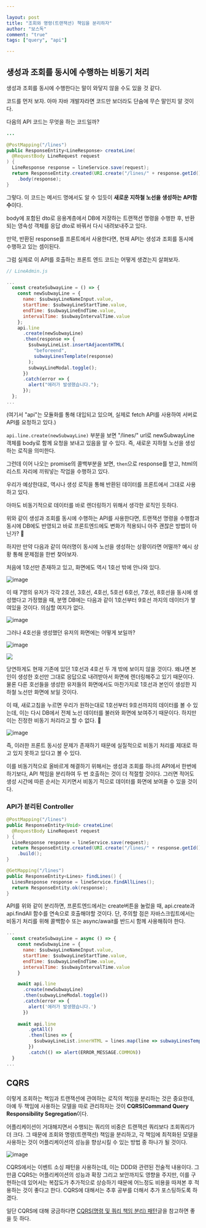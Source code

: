 ```yaml
---

layout: post  
title: "조회와 명령(트랜잭션) 책임을 분리하자"
author: "보스독"
comment: "true"
tags: ["query", "api"]

---
```




## 생성과 조회를 동시에 수행하는 비동기 처리

생성과 조회를 동시에 수행한다는 말이 와닿지 않을 수도 있을 것 같다. 

코드를 먼저 보자. 아마 자바 개발자라면 코드만 보더라도 단숨에 무슨 말인지 알 것이다.

다음의 API 코드는 무엇을 하는 코드일까?

``` java
...
  
@PostMapping("/lines")
public ResponseEntity<LineResponse> createLine(
  @RequestBody LineRequest request
) {
  LineResponse response = lineService.save(request);
  return ResponseEntity.created(URI.create("/lines/" + response.getId()))
    .body(response);
}
```

그렇다. 이 코드는 메서드 명에서도 알 수 있듯이 **새로운 지하철 노선을 생성하는 API함수**이다.

body에 포함된 dto로 응용계층에서 DB에 저장하는 트랜잭션 명령을 수행한 후, 반환되는 영속성 객체를 응답 dto로 바꿔서 다시 내려보내주고 있다.

만약, 반환된 response를 프론트에서 사용한다면, 현재 API는 생성과 조회를 동시에 수행하고 있는 셈이된다.

그럼 실제로 이 API를 호출하는 프론트 엔드 코드는 어떻게 생겼는지 살펴보자.

``` jsx
// LineAdmin.js

...
  const createSubwayLine = () => {
    const newSubwayLine = {
      name: $subwayLineNameInput.value,
      startTime: $subwayLineStartTime.value,
      endTime: $subwayLineEndTime.value,
      intervalTime: $subwayIntervalTime.value
    };
    api.line
      .create(newSubwayLine)
      .then(response => {
        $subwayLineList.insertAdjacentHTML(
          "beforeend",
          subwayLinesTemplate(response)
        );
        subwayLineModal.toggle();
      })
      .catch(error => {
        alert("에러가 발생했습니다.");
      });
  };
...
```

(여기서 "api"는 모듈화를 통해 대입되고 있으며, 실제로 fetch API를 사용하여 서버로 API를 요청하고 있다.)

`api.line.create(newSubwayLine)` 부분을 보면 "/lines/" url로 newSubwayLine 객체를 body로 함께 요청을 보내고 있음을 알 수 있다. 즉, 새로운 지하철 노선을 생성하는 로직을 의미한다.

그런데 이어 나오는 promise의 콜백부분을 보면, `then`으로 response를 받고, html의 리스트 자리에 끼워넣는 작업을 수행하고 있다.

우리가 예상한대로, 역시나 생성 로직을 통해 반환된 데이터를 프론트에서 그대로 사용하고 있다. 

아마도 비동기적으로 데이터를 바로 렌더링하기 위해서 생각한 로직인 듯하다.

위와 같이 생성과 조회를 동시에 수행하는 API를 사용한다면, 트랜잭션 명령을 수행함과 동시에 DB에도 반영되고 바로 프론트엔드에도 변화가 적용되니 아주 괜찮은 방법이 아닌가? 🤔

하지만 만약 다음과 같이 여러명이 동시에 노선을 생성하는 상황이라면 어떨까? 예시 상황 통해 문제점을 한번 찾아보자.

처음에 1호선만 존재하고 있고, 화면에도 역시 1호선 밖에 안나와 있다.

![image](https://user-images.githubusercontent.com/42382027/87889912-f858bd80-ca6e-11ea-8e5d-9862de32def6.png)

 

이 때 7명의 유저가 각각 2호선, 3호선, 4호선, 5호선 6호선, 7호선, 8호선을 동시에 생성했다고 가정했을 때, 분명 DB에는 다음과 같이 1호선부터 9호선 까지의 데이터가 쌓여있을 것이다. 의심할 여지가 없다.

![image](https://user-images.githubusercontent.com/42382027/87890053-ac5a4880-ca6f-11ea-8bfa-082a2760ef72.png)

그러나 4호선을 생성했던 유저의 화면에는 어떻게 보일까?

![image](https://user-images.githubusercontent.com/42382027/87889930-12929b80-ca6f-11ea-8447-36b9fea6d02d.png)

![](https://user-images.githubusercontent.com/42382027/87891358-a450d780-ca74-11ea-937a-ddd23e097b5c.png)



당연하게도 현재 기존에 있던 1호선과 4호선 두 개 밖에 보이지 않을 것이다. 왜냐면 본인이 생성한 호선만 그대로 응답으로 내려받아서 화면에 렌더링해주고 있기 때문이다. 물론 다른 호선들을 생성한 유저들의 화면에서도 마찬가지로 1호선과 본인이 생성한 지하철 노선만 화면에 보일 것이다.



이 때, 새로고침을 누르면 우리가 원하는대로 1호선부터 9호선까지의 데이터를 볼 수 있는데,  이는 다시 DB에서 전체 노선 데이터를 불러와 화면에 보여주기 때문이다. 하지만 이는 진정한 비동기 처리라고 할 수 없다. 🧐

![image](https://user-images.githubusercontent.com/42382027/87890037-9c426900-ca6f-11ea-9fb5-1e2b84d354dd.png)



즉, 이러한 프론트 동시성 문제가 존재하기 때문에 실질적으로 비동기 처리를 제대로 하고 있지 못하고 있다고 볼 수 있다.

이를 비동기적으로 올바르게 해결하기 위해서는 생성과 조회를 하나의 API에서 한번에 하기보다, API 책임을 분리하여 두 번 호출하는 것이 더 적절할 것이다. 그러면 적어도 생성 시간에 따른 순서는 지키면서 비동기 적으로 데이터를 화면에 보여줄 수 있을 것이다.



### API가 분리된 Controller

``` java
@PostMapping("/lines")
public ResponseEntity<Void> createLine(
  @RequestBody LineRequest request
) {
  LineResponse response = lineService.save(request);
  return ResponseEntity.created(URI.create("/lines/" + response.getId()))
    .build();
}

@GetMapping("/lines")
public ResponseEntity<Lines> findLines() {
  LinesResponse response = lineService.findAllLines();
  return ResponseEntity.ok(response);
}
```

API를 위와 같이 분리하면, 프론트엔드에서는 create버튼을 눌렀을 때, api.create과 api.findAll 함수를 연속으로 호출해야할 것이다. 단, 주의할 점은 자바스크립트에서는 비동기 처리를 위해 콜백함수 또는 async/await를 반드시 함께 사용해줘야 한다.

``` jsx
...
  const createSubwayLine = async () => {
    const newSubwayLine = {
      name: $subwayLineNameInput.value,
      startTime: $subwayLineStartTime.value,
      endTime: $subwayLineEndTime.value,
      intervalTime: $subwayIntervalTime.value
    }

    await api.line
      .create(newSubwayLine)
      .then(subwayLineModal.toggle())
      .catch(error => {
        alert('에러가 발생했습니다.')
      })
    
    await api.line
        .getAll()
        .then(lines => {
          $subwayLineList.innerHTML = lines.map(line => subwayLinesTemplate(line)).join('')
        })
        .catch(() => alert(ERROR_MESSAGE.COMMON))
  }
...
```



## CQRS

이렇게 조회하는 책임과 트랜잭션에 관여하는 로직의 책임을 분리하는 것은 중요한데, 아예 두 책임에 사용하는 모델을 따로 관리하자는 것이 **CQRS(Command Query Responsibility Segregation**이다. 

어플리케이션이 거대해지면서 수행되는 쿼리의 비중은 트랜잭션 쿼리보다 조회쿼리가 더 크다. 그 때문에 조회와 명령(트랜잭션) 책임을 분리하고, 각 책임에 최적화된 모델을 사용하는 것이 어플리케이션의 성능을 향상시킬 수 있는 방법 중 하나가 될 것이다.

![image](https://user-images.githubusercontent.com/42382027/87890594-2d1a4400-ca72-11ea-8c34-92456fcdaadc.png)



CQRS에서는 이벤트 소싱 패턴을 사용하는데, 이는 DDD와 관련된 전술적 내용이다. 그만큼 CQRS는 어플리케이션의 성능과 확장 그리고 보안까지도 영향을 주지만, 이를 구현하는데 있어서는 복잡도가 추가적으로 상승하기 때문에 어느정도 비용을 따져본 후 적용하는 것이 좋다고 한다. CQRS에 대해서는 추후 공부를 더해서 추가 포스팅하도록 하겠다.

일단 CQRS에 대해 궁금하다면 [CQRS(명령 및 쿼리 책임 분리) 패턴](https://docs.microsoft.com/ko-kr/azure/architecture/patterns/cqrs)글을 참고하면 좋을 듯 하다.

